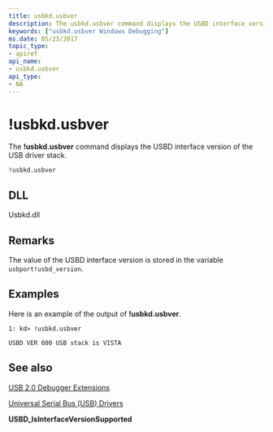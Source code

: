 ```yaml
---
title: usbkd.usbver
description: The usbkd.usbver command displays the USBD interface version of the USB driver stack.
keywords: ["usbkd.usbver Windows Debugging"]
ms.date: 05/23/2017
topic_type:
- apiref
api_name:
- usbkd.usbver
api_type:
- NA
---
```


# !usbkd.usbver


The **!usbkd.usbver** command displays the USBD interface version of the USB driver stack.

```dbgcmd
!usbkd.usbver
```

## <span id="DLL"></span><span id="dll"></span>DLL


Usbkd.dll

## Remarks

The value of the USBD interface version is stored in the variable `usbport!usbd_version`.

## Examples

Here is an example of the output of **!usbkd.usbver**.

```dbgcmd
1: kd> !usbkd.usbver

USBD VER 600 USB stack is VISTA
```

## <span id="see_also"></span>See also


[USB 2.0 Debugger Extensions](usb-2-0-extensions.md)

[Universal Serial Bus (USB) Drivers](../usbcon/index.md)

**USBD\_IsInterfaceVersionSupported**
 

